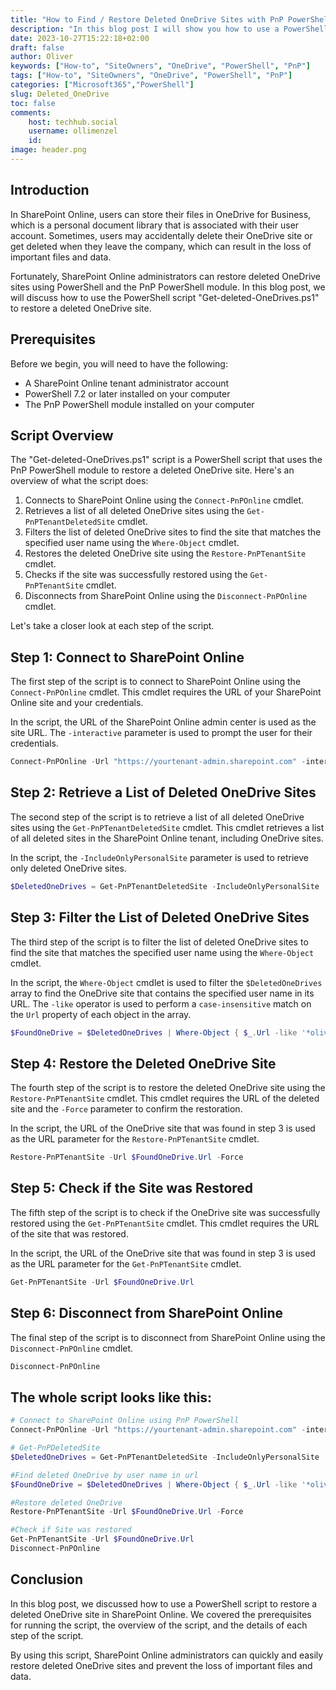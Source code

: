 ```yaml
---
title: "How to Find / Restore Deleted OneDrive Sites with PnP PowerShell"
description: "In this blog post I will show you how to use a PowerShell script to find and restore a deleted OneDrive site in SharePoint Online. We will cover the prerequisites for running the script, the overview of the script, and the details of each step of the script."
date: 2023-10-27T15:22:18+02:00
draft: false
author: Oliver
keywords: ["How-to", "SiteOwners", "OneDrive", "PowerShell", "PnP"]
tags: ["How-to", "SiteOwners", "OneDrive", "PowerShell", "PnP"]
categories: ["Microsoft365","PowerShell"]
slug: Deleted_OneDrive
toc: false
comments:
    host: techhub.social
    username: ollimenzel
    id: 
image: header.png
---
```

## Introduction

In SharePoint Online, users can store their files in OneDrive for Business, which is a personal document library that is associated with their user account. Sometimes, users may accidentally delete their OneDrive site or get deleted when they leave the company, which can result in the loss of important files and data. 

Fortunately, SharePoint Online administrators can restore deleted OneDrive sites using PowerShell and the PnP PowerShell module. In this blog post, we will discuss how to use the PowerShell script "Get-deleted-OneDrives.ps1" to restore a deleted OneDrive site.

## Prerequisites

Before we begin, you will need to have the following:

- A SharePoint Online tenant administrator account
- PowerShell 7.2 or later installed on your computer
- The PnP PowerShell module installed on your computer

## Script Overview

The "Get-deleted-OneDrives.ps1" script is a PowerShell script that uses the PnP PowerShell module to restore a deleted OneDrive site. Here's an overview of what the script does:

1. Connects to SharePoint Online using the `Connect-PnPOnline` cmdlet.
2. Retrieves a list of all deleted OneDrive sites using the `Get-PnPTenantDeletedSite` cmdlet.
3. Filters the list of deleted OneDrive sites to find the site that matches the specified user name using the `Where-Object` cmdlet.
4. Restores the deleted OneDrive site using the `Restore-PnPTenantSite` cmdlet.
5. Checks if the site was successfully restored using the `Get-PnPTenantSite` cmdlet.
6. Disconnects from SharePoint Online using the `Disconnect-PnPOnline` cmdlet.

Let's take a closer look at each step of the script.

## Step 1: Connect to SharePoint Online

The first step of the script is to connect to SharePoint Online using the `Connect-PnPOnline` cmdlet. This cmdlet requires the URL of your SharePoint Online site and your credentials. 

In the script, the URL of the SharePoint Online admin center is used as the site URL. The `-interactive` parameter is used to prompt the user for their credentials.

```powershell
Connect-PnPOnline -Url "https://yourtenant-admin.sharepoint.com" -interactive
```

## Step 2: Retrieve a List of Deleted OneDrive Sites

The second step of the script is to retrieve a list of all deleted OneDrive sites using the `Get-PnPTenantDeletedSite` cmdlet. This cmdlet retrieves a list of all deleted sites in the SharePoint Online tenant, including OneDrive sites.

In the script, the `-IncludeOnlyPersonalSite` parameter is used to retrieve only deleted OneDrive sites.

```powershell
$DeletedOneDrives = Get-PnPTenantDeletedSite -IncludeOnlyPersonalSite
```

## Step 3: Filter the List of Deleted OneDrive Sites

The third step of the script is to filter the list of deleted OneDrive sites to find the site that matches the specified user name using the `Where-Object` cmdlet. 

In the script, the `Where-Object` cmdlet is used to filter the `$DeletedOneDrives` array to find the OneDrive site that contains the specified user name in its URL. The `-like` operator is used to perform a `case-insensitive` match on the `Url` property of each object in the array.

```powershell
$FoundOneDrive = $DeletedOneDrives | Where-Object { $_.Url -like '*oliver_menzel*' }
```

## Step 4: Restore the Deleted OneDrive Site

The fourth step of the script is to restore the deleted OneDrive site using the `Restore-PnPTenantSite` cmdlet. This cmdlet requires the URL of the deleted site and the `-Force` parameter to confirm the restoration.

In the script, the URL of the OneDrive site that was found in step 3 is used as the URL parameter for the `Restore-PnPTenantSite` cmdlet.

```powershell
Restore-PnPTenantSite -Url $FoundOneDrive.Url -Force
```

## Step 5: Check if the Site was Restored

The fifth step of the script is to check if the OneDrive site was successfully restored using the `Get-PnPTenantSite` cmdlet. This cmdlet requires the URL of the site that was restored.

In the script, the URL of the OneDrive site that was found in step 3 is used as the URL parameter for the `Get-PnPTenantSite` cmdlet.

```powershell
Get-PnPTenantSite -Url $FoundOneDrive.Url
```

## Step 6: Disconnect from SharePoint Online

The final step of the script is to disconnect from SharePoint Online using the `Disconnect-PnPOnline` cmdlet.

```powershell
Disconnect-PnPOnline
```

## The whole script looks like this:

```powershell
# Connect to SharePoint Online using PnP PowerShell
Connect-PnPOnline -Url "https://yourtenant-admin.sharepoint.com" -interactive

# Get-PnPDeletedSite
$DeletedOneDrives = Get-PnPTenantDeletedSite -IncludeOnlyPersonalSite

#Find deleted OneDrive by user name in url
$FoundOneDrive = $DeletedOneDrives | Where-Object { $_.Url -like '*oliver_menzel*' }

#Restore deleted OneDrive
Restore-PnPTenantSite -Url $FoundOneDrive.Url -Force

#Check if Site was restored
Get-PnPTenantSite -Url $FoundOneDrive.Url
Disconnect-PnPOnline
```

## Conclusion

In this blog post, we discussed how to use a PowerShell script to restore a deleted OneDrive site in SharePoint Online. We covered the prerequisites for running the script, the overview of the script, and the details of each step of the script. 

By using this script, SharePoint Online administrators can quickly and easily restore deleted OneDrive sites and prevent the loss of important files and data.